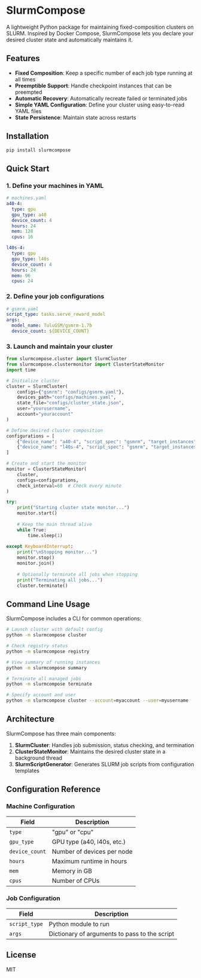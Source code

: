 # SlurmCompose

A lightweight Python package for maintaining fixed-composition clusters on SLURM. Inspired by Docker Compose, SlurmCompose lets you declare your desired cluster state and automatically maintains it.

## Features

- **Fixed Composition**: Keep a specific number of each job type running at all times
- **Preemptible Support**: Handle checkpoint instances that can be preempted
- **Automatic Recovery**: Automatically recreate failed or terminated jobs
- **Simple YAML Configuration**: Define your cluster using easy-to-read YAML files
- **State Persistence**: Maintain state across restarts

## Installation

```bash
pip install slurmcompose
```

## Quick Start

### 1. Define your machines in YAML

```yaml
# machines.yaml
a40-4:
  type: gpu
  gpu_type: a40
  device_count: 4
  hours: 24
  mem: 128
  cpus: 16

l40s-4:
  type: gpu
  gpu_type: l40s
  device_count: 4
  hours: 24
  mem: 96
  cpus: 24
```

### 2. Define your job configurations

```yaml
# gsmrm.yaml
script_type: tasks.serve_reward_model
args:
  model_name: TuluGSM/gsmrm-1.7b
  device_count: ${DEVICE_COUNT}
```

### 3. Launch and maintain your cluster

```python
from slurmcompose.cluster import SlurmCluster
from slurmcompose.clustermonitor import ClusterStateMonitor
import time

# Initialize cluster
cluster = SlurmCluster(
    configs={"gsmrm": "configs/gsmrm.yaml"},
    devices_path="configs/machines.yaml",
    state_file="configs/cluster_state.json",
    user="yourusername",
    account="youraccount"
)

# Define desired cluster composition
configurations = [
    {"device_name": "a40-4", "script_spec": "gsmrm", "target_instances": 2},
    {"device_name": "l40s-4", "script_spec": "gsmrm", "target_instances": 1}
]

# Create and start the monitor
monitor = ClusterStateMonitor(
    cluster, 
    configs=configurations, 
    check_interval=60  # Check every minute
)

try:
    print("Starting cluster state monitor...")
    monitor.start()
    
    # Keep the main thread alive
    while True:
        time.sleep(1)
        
except KeyboardInterrupt:
    print("\nStopping monitor...")
    monitor.stop()
    monitor.join()
    
    # Optionally terminate all jobs when stopping
    print("Terminating all jobs...")
    cluster.terminate()
```

## Command Line Usage

SlurmCompose includes a CLI for common operations:

```bash
# Launch cluster with default config
python -m slurmcompose cluster

# Check registry status
python -m slurmcompose registry

# View summary of running instances
python -m slurmcompose summary

# Terminate all managed jobs
python -m slurmcompose terminate

# Specify account and user
python -m slurmcompose cluster --account=myaccount --user=myusername
```

## Architecture

SlurmCompose has three main components:

1. **SlurmCluster**: Handles job submission, status checking, and termination
2. **ClusterStateMonitor**: Maintains the desired cluster state in a background thread
3. **SlurmScriptGenerator**: Generates SLURM job scripts from configuration templates

## Configuration Reference

### Machine Configuration

| Field | Description |
|-------|-------------|
| `type` | "gpu" or "cpu" |
| `gpu_type` | GPU type (a40, l40s, etc.) |
| `device_count` | Number of devices per node |
| `hours` | Maximum runtime in hours |
| `mem` | Memory in GB |
| `cpus` | Number of CPUs |

### Job Configuration

| Field | Description |
|-------|-------------|
| `script_type` | Python module to run |
| `args` | Dictionary of arguments to pass to the script |

## License

MIT